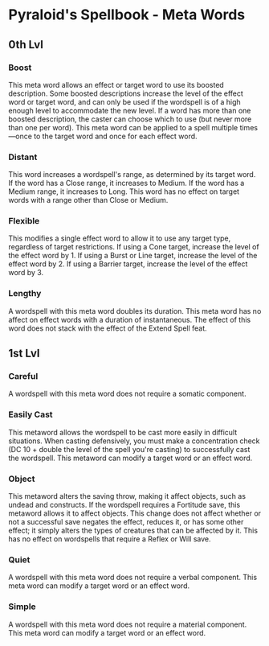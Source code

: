# Pyraloid's Spellbook - Meta Words

## 0th Lvl
### Boost
This meta word allows an effect or target word to use its boosted description. Some boosted descriptions increase the level of the effect word or target word, and can only be used if the wordspell is of a high enough level to accommodate the new level. If a word has more than one boosted description, the caster can choose which to use (but never more than one per word). This meta word can be applied to a spell multiple times—once to the target word and once for each effect word.

### Distant
This word increases a wordspell's range, as determined by its target word. If the word has a Close range, it increases to Medium. If the word has a Medium range, it increases to Long. This word has no effect on target words with a range other than Close or Medium.

### Flexible
This modifies a single effect word to allow it to use any target type, regardless of target restrictions.
If using a Cone target, increase the level of the effect word by 1.
If using a Burst or Line target, increase the level of the effect word by 2.
If using a Barrier target, increase the level of the effect word by 3.

### Lengthy
A wordspell with this meta word doubles its duration. This meta word has no affect on effect words with a duration of instantaneous. The effect of this word does not stack with the effect of the Extend Spell feat.

## 1st Lvl
### Careful
A wordspell with this meta word does not require a somatic component.

### Easily Cast
This metaword allows the wordspell to be cast more easily in difficult situations. When casting defensively, you must make a concentration check (DC 10 + double the level of the spell you're casting) to successfully cast the wordspell. This metaword can modify a target word or an effect word.

### Object
This metaword alters the saving throw, making it affect objects, such as undead and constructs. If the wordspell requires a Fortitude save, this metaword allows it to affect objects. This change does not affect whether or not a successful save negates the effect, reduces it, or has some other effect; it simply alters the types of creatures that can be affected by it. This has no effect on wordspells that require a Reflex or Will save.

### Quiet
A wordspell with this meta word does not require a verbal component. This meta word can modify a target word or an effect word.

### Simple
A wordspell with this meta word does not require a material component. This meta word can modify a target word or an effect word.

